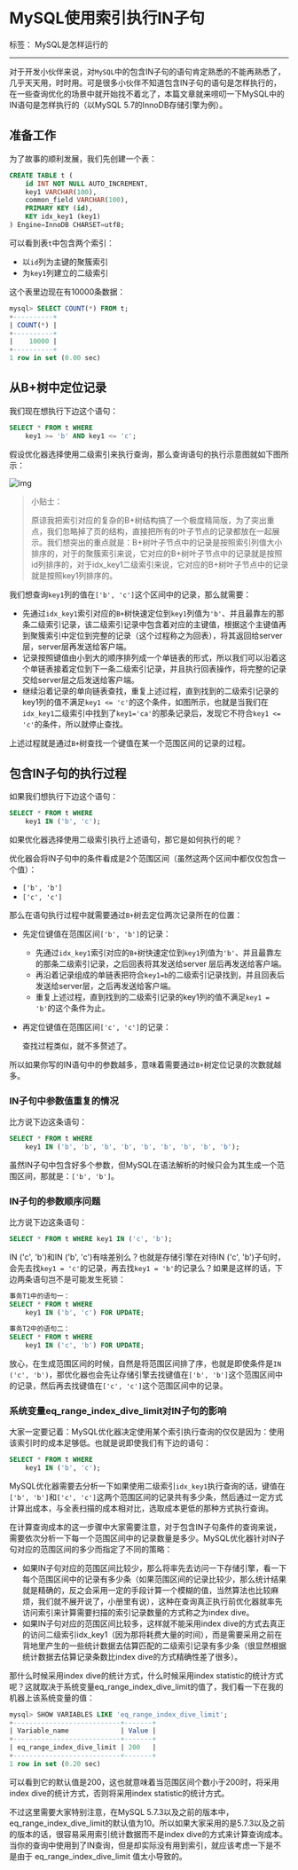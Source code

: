 # MySQL使用索引执行IN子句

标签： MySQL是怎样运行的

------

对于开发小伙伴来说，对`MySQL`中的包含IN子句的语句肯定熟悉的不能再熟悉了，几乎天天用，时时用。可是很多小伙伴不知道包含IN子句的语句是怎样执行的，在一些查询优化的场景中就开始找不着北了，本篇文章就来唠叨一下MySQL中的IN语句是怎样执行的（以MySQL 5.7的InnoDB存储引擎为例）。

## 准备工作

为了故事的顺利发展，我们先创建一个表：

```sql
CREATE TABLE t (
    id INT NOT NULL AUTO_INCREMENT,
    key1 VARCHAR(100),
    common_field VARCHAR(100),
    PRIMARY KEY (id),
    KEY idx_key1 (key1)
) Engine=InnoDB CHARSET=utf8;
```

可以看到表`t`中包含两个索引：

- 以`id`列为主键的聚簇索引
- 为`key1`列建立的二级索引

这个表里边现在有10000条数据：

```sql
mysql> SELECT COUNT(*) FROM t;
+----------+
| COUNT(*) |
+----------+
|    10000 |
+----------+
1 row in set (0.00 sec)
```

## 从B+树中定位记录

我们现在想执行下边这个语句：

```sql
SELECT * FROM t WHERE 
    key1 >= 'b' AND key1 <= 'c';
```

假设优化器选择使用二级索引来执行查询，那么查询语句的执行示意图就如下图所示：

![img](https://typora-imagehost-1308499275.cos.ap-shanghai.myqcloud.com/2022-8/202208222052371.webp)

> 小贴士：
>
> 原谅我把索引对应的复杂的B+树结构搞了一个极度精简版，为了突出重点，我们忽略掉了页的结构，直接把所有的叶子节点的记录都放在一起展示。我们想突出的重点就是：B+树叶子节点中的记录是按照索引列值大小排序的，对于的聚簇索引来说，它对应的B+树叶子节点中的记录就是按照id列排序的，对于idx_key1二级索引来说，它对应的B+树叶子节点中的记录就是按照key1列排序的。

我们想查询`key1`列的值在`['b', 'c']`这个区间中的记录，那么就需要：

- 先通过`idx_key1`索引对应的`B+`树快速定位到`key1`列值为`'b'`、并且最靠左的那条二级索引记录，该二级索引记录中包含着对应的主键值，根据这个主键值再到聚簇索引中定位到完整的记录（这个过程称之为回表），将其返回给server层，server层再发送给客户端。
- 记录按照键值由小到大的顺序排列成一个单链表的形式，所以我们可以沿着这个单链表接着定位到下一条二级索引记录，并且执行回表操作，将完整的记录交给server层之后发送给客户端。
- 继续沿着记录的单向链表查找，重复上述过程，直到找到的二级索引记录的key1列的值不满足`key1 <= 'c'`的这个条件，如图所示，也就是当我们在`idx_key1`二级索引中找到了`key1='ca'`的那条记录后，发现它不符合`key1 <= 'c'`的条件，所以就停止查找。

上述过程就是通过`B+`树查找一个键值在某一个范围区间的记录的过程。

## 包含IN子句的执行过程

如果我们想执行下边这个语句：

```sql
SELECT * FROM t WHERE 
    key1 IN ('b', 'c');
```

如果优化器选择使用二级索引执行上述语句，那它是如何执行的呢？

优化器会将IN子句中的条件看成是2个范围区间（虽然这两个区间中都仅仅包含一个值）：

- `['b', 'b']`
- `['c', 'c']`

那么在语句执行过程中就需要通过`B+`树去定位两次记录所在的位置：

- 先定位键值在范围区间`['b', 'b']`的记录：

  - 先通过`idx_key1`索引对应的`B+`树快速定位到`key1`列值为`'b'`、并且最靠左的那条二级索引记录，之后回表将其发送给server 层后再发送给客户端。
  - 再沿着记录组成的单链表把符合`key1=b`的二级索引记录找到，并且回表后发送给server层，之后再发送给客户端。
  - 重复上述过程，直到找到的二级索引记录的key1列的值不满足`key1 = 'b'`的这个条件为止。

- 再定位键值在范围区间`['c', 'c']`的记录：

  查找过程类似，就不多赘述了。

所以如果你写的IN语句中的参数越多，意味着需要通过`B+`树定位记录的次数就越多。

### IN子句中参数值重复的情况

比方说下边这条语句：

```sql
SELECT * FROM t WHERE 
    key1 IN ('b', 'b', 'b', 'b', 'b', 'b', 'b', 'b', 'b');
```

虽然IN子句中包含好多个参数，但MySQL在语法解析的时候只会为其生成一个范围区间，那就是：`['b', 'b']`。

### IN子句的参数顺序问题

比方说下边这条语句：

```sql
SELECT * FROM t WHERE key1 IN ('c', 'b');
```

IN ('c', 'b')和IN ('b', 'c')有啥差别么？也就是存储引擎在对待IN ('c', 'b')子句时，会先去找`key1 = 'c'`的记录，再去找`key1 = 'b'`的记录么？如果是这样的话，下边两条语句岂不是可能发生死锁：

```sql
事务T1中的语句一：
SELECT * FROM t WHERE 
    key1 IN ('b', 'c') FOR UPDATE;

事务T2中的语句二：
SELECT * FROM t WHERE 
    key1 IN ('c', 'b') FOR UPDATE;
```

放心，在生成范围区间的时候，自然是将范围区间排了序，也就是即使条件是`IN ('c', 'b')`，那优化器也会先让存储引擎去找键值在`['b', 'b']`这个范围区间中的记录，然后再去找键值在`['c', 'c']`这个范围区间中的记录。

### 系统变量eq_range_index_dive_limit对IN子句的影响

大家一定要记着：MySQL优化器决定使用某个索引执行查询的仅仅是因为：使用该索引时的成本足够低。也就是说即使我们有下边的语句：

```sql
SELECT * FROM t WHERE 
    key1 IN ('b', 'c');
```

MySQL优化器需要去分析一下如果使用二级索引`idx_key1`执行查询的话，键值在`['b', 'b']`和`['c', 'c']`这两个范围区间的记录共有多少条，然后通过一定方式计算出成本，与全表扫描的成本相对比，选取成本更低的那种方式执行查询。

在计算查询成本的这一步骤中大家需要注意，对于包含IN子句条件的查询来说，需要依次分析一下每一个范围区间中的记录数量是多少。MySQL优化器针对IN子句对应的范围区间的多少而指定了不同的策略：

- 如果IN子句对应的范围区间比较少，那么将率先去访问一下存储引擎，看一下每个范围区间中的记录有多少条（如果范围区间的记录比较少，那么统计结果就是精确的，反之会采用一定的手段计算一个模糊的值，当然算法也比较麻烦，我们就不展开说了，小册里有说），这种在查询真正执行前优化器就率先访问索引来计算需要扫描的索引记录数量的方式称之为index dive。
- 如果IN子句对应的范围区间比较多，这样就不能采用index dive的方式去真正的访问二级索引idx_key1（因为那将耗费大量的时间），而是需要采用之前在背地里产生的一些统计数据去估算匹配的二级索引记录有多少条（很显然根据统计数据去估算记录条数比index dive的方式精确性差了很多）。

那什么时候采用index dive的统计方式，什么时候采用index statistic的统计方式呢？这就取决于系统变量eq_range_index_dive_limit的值了，我们看一下在我的机器上该系统变量的值：

```sql
mysql> SHOW VARIABLES LIKE 'eq_range_index_dive_limit';
+---------------------------+-------+
| Variable_name             | Value |
+---------------------------+-------+
| eq_range_index_dive_limit | 200   |
+---------------------------+-------+
1 row in set (0.20 sec)
```

可以看到它的默认值是200，这也就意味着当范围区间个数小于200时，将采用index dive的统计方式，否则将采用index statistic的统计方式。

不过这里需要大家特别注意，在MySQL 5.7.3以及之前的版本中，eq_range_index_dive_limit的默认值为10。所以如果大家采用的是5.7.3以及之前的版本的话，很容易采用索引统计数据而不是index dive的方式来计算查询成本。当你的查询中使用到了IN查询，但是却实际没有用到索引，就应该考虑一下是不是由于 eq_range_index_dive_limit 值太小导致的。